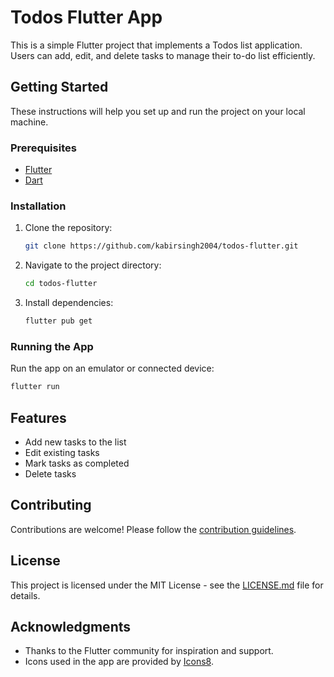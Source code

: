 # Todos Flutter App

This is a simple Flutter project that implements a Todos list application. Users can add, edit, and delete tasks to manage their to-do list efficiently.

## Getting Started

These instructions will help you set up and run the project on your local machine.

### Prerequisites

- [Flutter](https://flutter.dev/docs/get-started/install)
- [Dart](https://dart.dev/get-dart)

### Installation

1. Clone the repository:

   ```bash
   git clone https://github.com/kabirsingh2004/todos-flutter.git
   ```

2. Navigate to the project directory:

   ```bash
   cd todos-flutter
   ```

3. Install dependencies:

   ```bash
   flutter pub get
   ```

### Running the App

Run the app on an emulator or connected device:

```bash
flutter run
```

## Features

- Add new tasks to the list
- Edit existing tasks
- Mark tasks as completed
- Delete tasks

## Contributing

Contributions are welcome! Please follow the [contribution guidelines](CONTRIBUTING.md).

## License

This project is licensed under the MIT License - see the [LICENSE.md](LICENSE.md) file for details.

## Acknowledgments

- Thanks to the Flutter community for inspiration and support.
- Icons used in the app are provided by [Icons8](https://icons8.com).
